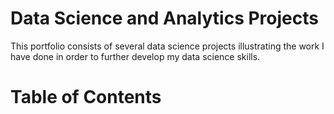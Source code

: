 # Data Science and  Analytics Projects
This portfolio consists of several data science projects illustrating the work I have done in order to further develop my data science skills.
# Table of Contents
